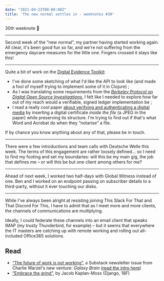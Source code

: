 ```yaml
---
date: "2021-04-23T00:00:00Z"
title: 'The new normal settles in - weeknotes #30'
---
```


30th weeknote 🤘

---

Second week of the “new normal”, my partner having started working again. All clear, it's been good fun so far, and we're not suffering from the emergency daycare measures for the little one. Fingers crossed it stays like this!

---

Quite a bit of work on the [Digital Evidence Toolkit](https://digitalevidencetoolkit.org):
- I've done some sketching of what I'd like the API to look like (and made a fool of myself trying to implement some of it in Clojure) ;
- As I was translating some requirements from the [_Berkeley Protocol on Digital Open Source Investigations_](https://humanrights.berkeley.edu/programs-projects/tech-human-rights-program/berkeley-protocol-digital-open-source-investigations), I felt like I needed to explore how far out of my reach would a verifiable, signed ledger implementation be ;
- I read a really cool paper [about verifying and authenticating a digital media](https://www.sciencedirect.com/science/article/pii/S2210832717300753) by inserting a digital certificate _inside the file_ (a JPEG in the paper) while preserving its structure. I'm trying to find out if that's what Word and Acrobat do when they “notarise” a file.

If by chance you know anything about any of that, please be in touch.

---

There were a few introductions and team calls with Deutsche Welle this week. The terms of this engagement are rather loosely defined... so I need to find my footing and set my boundaries: will this be my main gig, the job that defines me – or will this be but one client among others for me?

---

Ahead of next week, I worked two half-days with Global Witness instead of one. Ben and I worked on an endpoint passing on subscriber details to a third-party, without it ever touching our disks.

---

While I've always been alright at resisting joining This Slack For That and That Discord For This, I have to admit that as I meet more and more clients, the channels of communications are multiplying. 

Ideally, I could federate these channels into an email client that speaks IMAP (my trusty Thunderbird, for example) – but it seems that everywhere the IT masters are catching up with remote working and rolling out all-included Office365 solutions.

  
## Read
- [“The future of work is not working”](https://warzel.substack.com/p/the-future-of-work-is-not-working?token=eyJ1c2VyX2lkIjoxNzkwNSwicG9zdF9pZCI6MzUzMzY5NTUsIl8iOiJncmxQNyIsImlhdCI6MTYxOTE3MTI4MCwiZXhwIjoxNjE5MTc0ODgwLCJpc3MiOiJwdWItMzMxNDk5Iiwic3ViIjoicG9zdC1yZWFjdGlvbiJ9.X6Fs419ewoMIg7KS21BYh7A0E0DaOFs-eLHwfwmsDWw), a Substack newsletter issue from Charlie Warzel's new venture: _Galaxy Brain_ ([read the intro here](https://warzel.substack.com/p/welcome-to-galaxy-brain))
- [“Embrace the grind”](https://jacobian.org/2021/apr/7/embrace-the-grind/), by Jacob Kaplan-Moss (Django, 18F)
